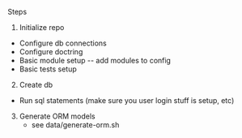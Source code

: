 Steps

1. Initialize repo
  - Configure db connections
  - Configure doctring
  - Basic module setup
      -- add modules to config
  - Basic tests setup

2. Create db
  - Run sql statements
    (make sure you user login stuff is setup, etc)

3. Generate ORM models
    - see data/generate-orm.sh